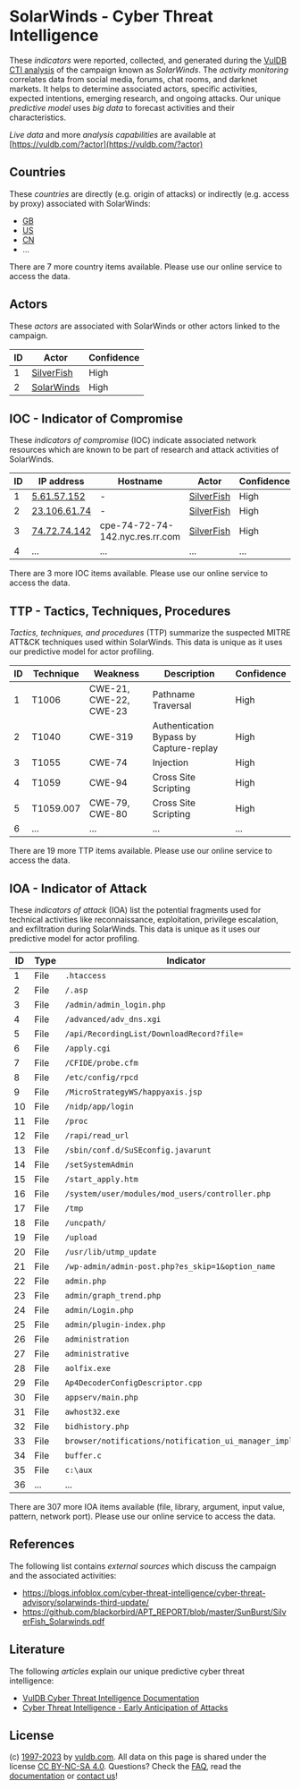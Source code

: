 # SolarWinds - Cyber Threat Intelligence

These _indicators_ were reported, collected, and generated during the [VulDB CTI analysis](https://vuldb.com/?kb.cti) of the campaign known as _SolarWinds_. The _activity monitoring_ correlates data from social media, forums, chat rooms, and darknet markets. It helps to determine associated actors, specific activities, expected intentions, emerging research, and ongoing attacks. Our unique _predictive model_ uses _big data_ to forecast activities and their characteristics.

_Live data_ and more _analysis capabilities_ are available at [https://vuldb.com/?actor](https://vuldb.com/?actor)

## Countries

These _countries_ are directly (e.g. origin of attacks) or indirectly (e.g. access by proxy) associated with SolarWinds:

* [GB](https://vuldb.com/?country.gb)
* [US](https://vuldb.com/?country.us)
* [CN](https://vuldb.com/?country.cn)
* ...

There are 7 more country items available. Please use our online service to access the data.

## Actors

These _actors_ are associated with SolarWinds or other actors linked to the campaign.

ID | Actor | Confidence
-- | ----- | ----------
1 | [SilverFish](https://vuldb.com/?actor.silverfish) | High
2 | [SolarWinds](https://vuldb.com/?actor.solarwinds) | High

## IOC - Indicator of Compromise

These _indicators of compromise_ (IOC) indicate associated network resources which are known to be part of research and attack activities of SolarWinds.

ID | IP address | Hostname | Actor | Confidence
-- | ---------- | -------- | ----- | ----------
1 | [5.61.57.152](https://vuldb.com/?ip.5.61.57.152) | - | [SilverFish](https://vuldb.com/?actor.silverfish) | High
2 | [23.106.61.74](https://vuldb.com/?ip.23.106.61.74) | - | [SilverFish](https://vuldb.com/?actor.silverfish) | High
3 | [74.72.74.142](https://vuldb.com/?ip.74.72.74.142) | cpe-74-72-74-142.nyc.res.rr.com | [SilverFish](https://vuldb.com/?actor.silverfish) | High
4 | ... | ... | ... | ...

There are 3 more IOC items available. Please use our online service to access the data.

## TTP - Tactics, Techniques, Procedures

_Tactics, techniques, and procedures_ (TTP) summarize the suspected MITRE ATT&CK techniques used within SolarWinds. This data is unique as it uses our predictive model for actor profiling.

ID | Technique | Weakness | Description | Confidence
-- | --------- | -------- | ----------- | ----------
1 | T1006 | CWE-21, CWE-22, CWE-23 | Pathname Traversal | High
2 | T1040 | CWE-319 | Authentication Bypass by Capture-replay | High
3 | T1055 | CWE-74 | Injection | High
4 | T1059 | CWE-94 | Cross Site Scripting | High
5 | T1059.007 | CWE-79, CWE-80 | Cross Site Scripting | High
6 | ... | ... | ... | ...

There are 19 more TTP items available. Please use our online service to access the data.

## IOA - Indicator of Attack

These _indicators of attack_ (IOA) list the potential fragments used for technical activities like reconnaissance, exploitation, privilege escalation, and exfiltration during SolarWinds. This data is unique as it uses our predictive model for actor profiling.

ID | Type | Indicator | Confidence
-- | ---- | --------- | ----------
1 | File | `.htaccess` | Medium
2 | File | `/.asp` | Low
3 | File | `/admin/admin_login.php` | High
4 | File | `/advanced/adv_dns.xgi` | High
5 | File | `/api/RecordingList/DownloadRecord?file=` | High
6 | File | `/apply.cgi` | Medium
7 | File | `/CFIDE/probe.cfm` | High
8 | File | `/etc/config/rpcd` | High
9 | File | `/MicroStrategyWS/happyaxis.jsp` | High
10 | File | `/nidp/app/login` | High
11 | File | `/proc` | Low
12 | File | `/rapi/read_url` | High
13 | File | `/sbin/conf.d/SuSEconfig.javarunt` | High
14 | File | `/setSystemAdmin` | High
15 | File | `/start_apply.htm` | High
16 | File | `/system/user/modules/mod_users/controller.php` | High
17 | File | `/tmp` | Low
18 | File | `/uncpath/` | Medium
19 | File | `/upload` | Low
20 | File | `/usr/lib/utmp_update` | High
21 | File | `/wp-admin/admin-post.php?es_skip=1&option_name` | High
22 | File | `admin.php` | Medium
23 | File | `admin/graph_trend.php` | High
24 | File | `admin/Login.php` | High
25 | File | `admin/plugin-index.php` | High
26 | File | `administration` | High
27 | File | `administrative` | High
28 | File | `aolfix.exe` | Medium
29 | File | `Ap4DecoderConfigDescriptor.cpp` | High
30 | File | `appserv/main.php` | High
31 | File | `awhost32.exe` | Medium
32 | File | `bidhistory.php` | High
33 | File | `browser/notifications/notification_ui_manager_impl.cc` | High
34 | File | `buffer.c` | Medium
35 | File | `c:\aux` | Low
36 | ... | ... | ...

There are 307 more IOA items available (file, library, argument, input value, pattern, network port). Please use our online service to access the data.

## References

The following list contains _external sources_ which discuss the campaign and the associated activities:

* https://blogs.infoblox.com/cyber-threat-intelligence/cyber-threat-advisory/solarwinds-third-update/
* https://github.com/blackorbird/APT_REPORT/blob/master/SunBurst/SilverFish_Solarwinds.pdf

## Literature

The following _articles_ explain our unique predictive cyber threat intelligence:

* [VulDB Cyber Threat Intelligence Documentation](https://vuldb.com/?kb.cti)
* [Cyber Threat Intelligence - Early Anticipation of Attacks](https://www.scip.ch/en/?labs.20201022)

## License

(c) [1997-2023](https://vuldb.com/?kb.changelog) by [vuldb.com](https://vuldb.com/?kb.about). All data on this page is shared under the license [CC BY-NC-SA 4.0](https://creativecommons.org/licenses/by-nc-sa/4.0/). Questions? Check the [FAQ](https://vuldb.com/?kb.faq), read the [documentation](https://vuldb.com/?kb) or [contact us](https://vuldb.com/?contact)!
